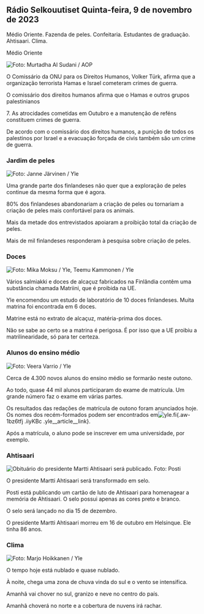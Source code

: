 ## Rádio Selkouutiset Quinta-feira, 9 de novembro de 2023

Médio Oriente. Fazenda de peles. Confeitaria. Estudantes de graduação. Ahtisaari. Clima.

Médio Oriente

![Foto: Murtadha Al Sudani / AOP](https://images.cdn.yle.fi/image/upload/c_crop,h_3078,w_5472,x_0,y_570/ar_1.7777777777777777,c_fill,g_faces,h_675,w_1200/dpr_1.0/q_auto:eco/f_auto/fl_lossy/v1699096585/39-11958306546279b91a3b)

O Comissário da ONU para os Direitos Humanos, Volker Türk, afirma que a organização terrorista Hamas e Israel cometeram crimes de guerra.

O comissário dos direitos humanos afirma que o Hamas e outros grupos palestinianos

7\. As atrocidades cometidas em Outubro e a manutenção de reféns constituem crimes de guerra.

De acordo com o comissário dos direitos humanos, a punição de todos os palestinos por Israel e a evacuação forçada de civis também são um crime de guerra.

### Jardim de peles

![Foto: Janne Järvinen / Yle](https://images.cdn.yle.fi/image/upload/c_crop,h_4024,w_7154,x_3,y_757/ar_1.7777777777777777,c_fill,g_faces,h_675,w_1200/dpr_1.0/q_auto:eco/f_auto/fl_lossy/v1696520411/39-1181991651ed3e183fc7)

Uma grande parte dos finlandeses não quer que a exploração de peles continue da mesma forma que é agora.

80% dos finlandeses abandonariam a criação de peles ou tornariam a criação de peles mais confortável para os animais.

Mais da metade dos entrevistados apoiaram a proibição total da criação de peles.

Mais de mil finlandeses responderam à pesquisa sobre criação de peles.

### Doces

![ Foto: Mika Moksu / Yle, Teemu Kammonen / Yle](https://images.cdn.yle.fi/image/upload/c_crop,h_1814,w_3217,x_0,y_0/ar_1.7777777777777777,c_fill,g_faces,h_675,w_1200/dpr_1.0/q_auto:eco/f_auto/fl_lossy/v1699517933/39-1197951654c95aa03257)

Vários salmiakki e doces de alcaçuz fabricados na Finlândia contêm uma substância chamada Matriini, que é proibida na UE.

Yle encomendou um estudo de laboratório de 10 doces finlandeses. Muita matrina foi encontrada em 6 doces.

Matrine está no extrato de alcaçuz, matéria-prima dos doces.

Não se sabe ao certo se a matrina é perigosa. É por isso que a UE proibiu a matrilinearidade, só para ter certeza.

### Alunos do ensino médio

![ Foto: Veera Varrio / Yle](https://images.cdn.yle.fi/image/upload/c_crop,h_1080,w_1919,x_0,y_0/ar_1.7777777777777777,c_fill,g_faces,h_675,w_1200/dpr_1.0/q_auto:eco/f_auto/fl_lossy/v1699354150/39-11968216549e8120dbd8)

Cerca de 4.300 novos alunos do ensino médio se formarão neste outono.

Ao todo, quase 44 mil alunos participaram do exame de matrícula. Um grande número faz o exame em várias partes.

Os resultados das redações de matrícula de outono foram anunciados hoje. Os nomes dos recém-formados podem ser encontrados em![yle.fi](https://yle.fi/a/74-20057938){.aw-1bz6tfj .iiyKBc .yle__article__link}.

Após a matrícula, o aluno pode se inscrever em uma universidade, por exemplo.

### Ahtisaari

![Obituário do presidente Martti Ahtisaari será publicado. Foto: Posti](https://images.cdn.yle.fi/image/upload/c_crop,h_839,w_1497,x_0,y_0/ar_1.777777777777777,c_fill,g_faces,h_675,w_1200/dpr_1.0/q_auto:eco/f_auto/fl_lossy/v1699530416/39-1198123654cc6189c3ab)

O presidente Martti Ahtisaari será transformado em selo.

Posti está publicando um cartão de luto de Ahtisaari para homenagear a memória de Ahtisaari. O selo possui apenas as cores preto e branco.

O selo será lançado no dia 15 de dezembro.

O presidente Martti Ahtisaari morreu em 16 de outubro em Helsinque. Ele tinha 86 anos.

### Clima

![ Foto: Marjo Hoikkanen / Yle](https://images.cdn.yle.fi/image/upload/c_crop,h_1080,w_1919,x_0,y_0/ar_1.7777777777777777,c_fill,g_faces,h_675,w_1200/dpr_1.0/q_auto:eco/f_auto/fl_lossy/v1699507570/39-1197896654c6d10b133e)

O tempo hoje está nublado e quase nublado.

À noite, chega uma zona de chuva vinda do sul e o vento se intensifica.

Amanhã vai chover no sul, granizo e neve no centro do país.

Amanhã choverá no norte e a cobertura de nuvens irá rachar.